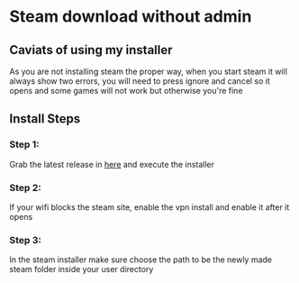 # Steam download without admin
## Caviats of using my installer
  As you are not installing steam the proper way, when you start steam it will always show two errors, you will need to press ignore and cancel so it opens and some games will not work but otherwise you're fine
## Install Steps
### Step 1:
  Grab the latest release in [here](https://github.com/Ruunah/Steam_Installer/releases) and execute the installer
### Step 2:
  If your wifi blocks the steam site, enable the vpn install and enable it after it opens
### Step 3:
  In the steam installer make sure choose the path to be the newly made steam folder inside your user directory